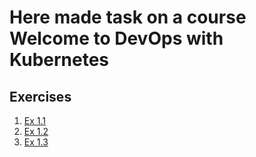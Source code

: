 ﻿# Here made task on a course Welcome to DevOps with Kubernetes

## Exercises

1. [Ex 1.1](https://github.com/ivose/kbrn/tree/1.1)
2. [Ex 1.2](https://github.com/ivose/kbrn/tree/1.2)
2. [Ex 1.3](https://github.com/ivose/kbrn/tree/1.3)

